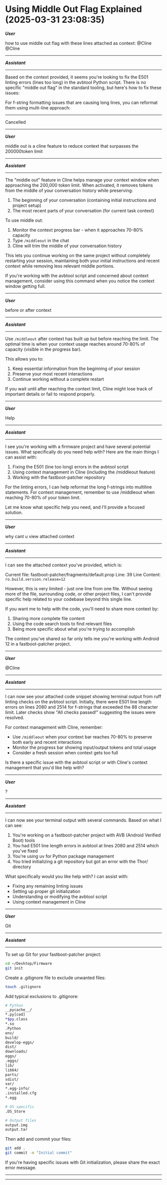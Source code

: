 <!-- Generated by SpecStory -->

# Using Middle Out Flag Explained (2025-03-31 23:08:35)

_**User**_

how to use middle out flag with these lines attached as context:
@Cline @Cline 

---

_**Assistant**_



---

Based on the context provided, it seems you're looking to fix the E501 linting errors (lines too long) in the avbtool Python script. There is no specific "middle out flag" in the standard tooling, but here's how to fix these issues:

For f-string formatting issues that are causing long lines, you can reformat them using multi-line approach:

---

Cancelled

---

_**User**_

middle out is a cline feature to reduce context that surpasses the 200000token limit

---

_**Assistant**_



---

The "middle out" feature in Cline helps manage your context window when approaching the 200,000 token limit. When activated, it removes tokens from the middle of your conversation history while preserving:

1. The beginning of your conversation (containing initial instructions and project setup)
2. The most recent parts of your conversation (for current task context)

To use middle out:

1. Monitor the context progress bar - when it approaches 70-80% capacity
2. Type `/middleout` in the chat
3. Cline will trim the middle of your conversation history

This lets you continue working on the same project without completely restarting your session, maintaining both your initial instructions and recent context while removing less relevant middle portions.

If you're working with the avbtool script and concerned about context management, consider using this command when you notice the context window getting full.

---

_**User**_

before or after context

---

_**Assistant**_



---

Use `/middleout` after context has built up but before reaching the limit. The optimal time is when your context usage reaches around 70-80% of capacity (visible in the progress bar).

This allows you to:
1. Keep essential information from the beginning of your session
2. Preserve your most recent interactions
3. Continue working without a complete restart

If you wait until after reaching the context limit, Cline might lose track of important details or fail to respond properly.

---

_**User**_

Help

---

_**Assistant**_



---

I see you're working with a firmware project and have several potential issues. What specifically do you need help with? Here are the main things I can assist with:

1. Fixing the E501 (line too long) errors in the avbtool script
2. Using context management in Cline (including the /middleout feature)
3. Working with the fastboot-patcher repository

For the linting errors, I can help reformat the long f-strings into multiline statements. For context management, remember to use /middleout when reaching 70-80% of your token limit.

Let me know what specific help you need, and I'll provide a focused solution.

---

_**User**_

why cant u view attached context

---

_**Assistant**_



---

I can see the attached context you've provided, which is:

Current file: fastboot-patcher/fragments/default.prop
Line: 39
Line Content: `ro.build.version.release=12`

However, this is very limited - just one line from one file. Without seeing more of the file, surrounding code, or other project files, I can't provide specific help related to your codebase beyond this single line.

If you want me to help with the code, you'll need to share more context by:
1. Sharing more complete file content
2. Using the code search tools to find relevant files
3. Being more specific about what you're trying to accomplish

The context you've shared so far only tells me you're working with Android 12 in a fastboot-patcher project.

---

_**User**_

@Cline 

---

_**Assistant**_



---

I can now see your attached code snippet showing terminal output from ruff linting checks on the avbtool script. Initially, there were E501 line length errors on lines 2080 and 2514 for f-strings that exceeded the 88 character limit. Later checks show "All checks passed!" suggesting the issues were resolved.

For context management with Cline, remember:
- Use `/middleout` when your context bar reaches 70-80% to preserve both early and recent interactions
- Monitor the progress bar showing input/output tokens and total usage
- Consider a fresh session when context gets too full

Is there a specific issue with the avbtool script or with Cline's context management that you'd like help with?

---

_**User**_

?

---

_**Assistant**_



---

I can now see your terminal output with several commands. Based on what I can see:

1. You're working on a fastboot-patcher project with AVB (Android Verified Boot) tools
2. You had E501 line length errors in avbtool at lines 2080 and 2514 which you've fixed
3. You're using uv for Python package management
4. You tried initializing a git repository but got an error with the Thor/ directory

What specifically would you like help with? I can assist with:
- Fixing any remaining linting issues
- Setting up proper git initialization
- Understanding or modifying the avbtool script
- Using context management in Cline

---

_**User**_

Git

---

_**Assistant**_



---

To set up Git for your fastboot-patcher project:

```bash
cd ~/Desktop/Firmware
git init
```

Create a .gitignore file to exclude unwanted files:

```bash
touch .gitignore
```

Add typical exclusions to .gitignore:

```bash
# Python
__pycache__/
*.py[cod]
*$py.class
*.so
.Python
env/
build/
develop-eggs/
dist/
downloads/
eggs/
.eggs/
lib/
lib64/
parts/
sdist/
var/
*.egg-info/
.installed.cfg
*.egg

# OS specific
.DS_Store

# Output files
output.img
output.tar
```

Then add and commit your files:

```bash
git add .
git commit -m "Initial commit"
```

If you're having specific issues with Git initialization, please share the exact error message.

---



---

